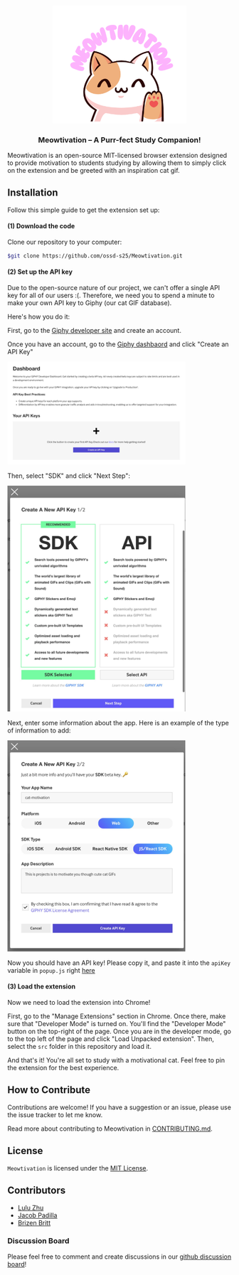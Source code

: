 <p align="center">
    <img src="https://github.com/ossd-s25/Meowtivation/blob/d2aecd3628c686cbd4d5eaef45ec0919a965f5ea/logos/Meowtivation.png" width="300px">
</p>
<h3 align="center">Meowtivation – A Purr-fect Study Companion!</h3>

Meowtivation is an open-source MIT-licensed browser extension designed to provide motivation to students studying by allowing them to simply click on the extension and be greeted with an inspiration cat gif.

## Installation

Follow this simple guide to get the extension set up:

#### (1) Download the code

Clone our repository to your computer:
```bash
$git clone https://github.com/ossd-s25/Meowtivation.git
```

#### (2) Set up the API key

Due to the open-source nature of our project, we can't offer a single API key for all of our users :(.
Therefore, we need you to spend a minute to make your own API key to Giphy (our cat GIF database).

Here's how you do it:

First, go to the [Giphy developer site](https://developers.giphy.com) and create an account.

Once you have an account, go to the [Giphy dashbaord](https://developers.giphy.com/dashboard/) and click "Create an API Key"

<img src="https://github.com/ossd-s25/Meowtivation/blob/47968628b14dc2b867381092d86db258f66483d0/documentation/giphy_dashboard.jpg" width="400px">

Then, select "SDK" and click "Next Step":

<img src="https://github.com/ossd-s25/Meowtivation/blob/47968628b14dc2b867381092d86db258f66483d0/documentation/giphy_select_sdk.jpg" width="400px">

Next, enter some information about the app. Here is an example of the type of information to add:

<img src="https://github.com/ossd-s25/Meowtivation/blob/47968628b14dc2b867381092d86db258f66483d0/documentation/giphy_api_key_settings.jpg" width="400px">

Now you should have an API key! Please copy it, and paste it into the `apiKey` variable in `popup.js` right [here](https://github.com/ossd-s25/Meowtivation/blob/47968628b14dc2b867381092d86db258f66483d0/src/popup.js#L1C16-L1C18)





#### (3) Load the extension

Now we need to load the extension into Chrome!

First, go to the "Manage Extensions" section in Chrome. Once there, make sure that "Developer Mode" is turned on. You'll
find the "Developer Mode" button on the top-right of the page. Once you are in the developer mode, go to the top left of
the page and click "Load Unpacked extension". Then, select the `src` folder in this repository and load it.

And that's it! You're all set to study with a motivational cat. Feel free to pin the extension for the best experience.

## How to Contribute

Contributions are welcome! If you have a suggestion or an issue, please use the issue tracker to let me know.

Read more about contributing to Meowtivation in [CONTRIBUTING.md](https://github.com/ossd-s25/Meowtivation/CONTRIBUTING.md).

## License

`Meowtivation` is licensed under the [MIT License](/LICENSE).

## Contributors
- [Lulu Zhu](https://github.com/LuluZhuu)
- [Jacob Padilla](https://github.com/jpjacobpadilla)
- [Brizen Britt](https://github.com/briz123)

### Discussion Board

Please feel free to comment and create discussions in our [github discussion board](https://github.com/ossd-s25/Meowtivation/discussions/)! 
